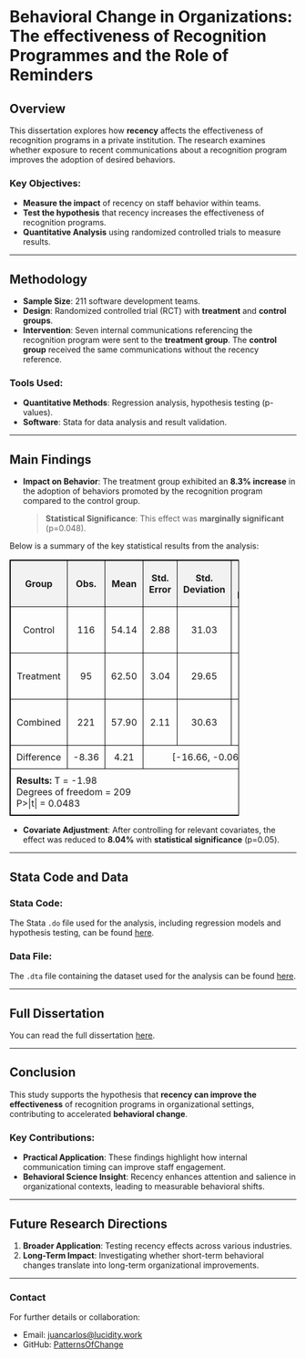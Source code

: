 # Behavioral Change in Organizations: The effectiveness of Recognition Programmes and the Role of Reminders
 
## Overview
This dissertation explores how **recency** affects the effectiveness of recognition programs in a private institution. The research examines whether exposure to recent communications about a recognition program improves the adoption of desired behaviors.

### Key Objectives:
- **Measure the impact** of recency on staff behavior within teams.
- **Test the hypothesis** that recency increases the effectiveness of recognition programs.
- **Quantitative Analysis** using randomized controlled trials to measure results.

---

## Methodology

- **Sample Size**: 211 software development teams.
- **Design**: Randomized controlled trial (RCT) with **treatment** and **control groups**.
- **Intervention**: Seven internal communications referencing the recognition program were sent to the **treatment group**. The **control group** received the same communications without the recency reference.

### Tools Used:
- **Quantitative Methods**: Regression analysis, hypothesis testing (p-values).
- **Software**: Stata for data analysis and result validation.

---

## Main Findings

- **Impact on Behavior**: The treatment group exhibited an **8.3% increase** in the adoption of behaviors promoted by the recognition program compared to the control group.
  
  > **Statistical Significance**: This effect was **marginally significant** (p=0.048).

Below is a summary of the key statistical results from the analysis:

<table style="width:80%; border: 1px solid black; border-collapse: collapse;">
  <tr style="background-color: #f2f2f2; text-align: center;">
    <th style="padding: 10px; border: 1px solid black;">Group</th>
    <th style="padding: 10px; border: 1px solid black;">Obs.</th>
    <th style="padding: 10px; border: 1px solid black;">Mean</th>
    <th style="padding: 10px; border: 1px solid black;">Std. Error</th>
    <th style="padding: 10px; border: 1px solid black;">Std. Deviation</th>
    <th style="padding: 10px; border: 1px solid black;">95% Conf. Interval</th>
  </tr>
  <tr style="text-align: center;">
    <td style="padding: 10px; border: 1px solid black;">Control</td>
    <td style="padding: 10px; border: 1px solid black;">116</td>
    <td style="padding: 10px; border: 1px solid black;">54.14</td>
    <td style="padding: 10px; border: 1px solid black;">2.88</td>
    <td style="padding: 10px; border: 1px solid black;">31.03</td>
    <td style="padding: 10px; border: 1px solid black;">48.27 - 59.84</td>
  </tr>
  <tr style="text-align: center;">
    <td style="padding: 10px; border: 1px solid black;">Treatment</td>
    <td style="padding: 10px; border: 1px solid black;">95</td>
    <td style="padding: 10px; border: 1px solid black;">62.50</td>
    <td style="padding: 10px; border: 1px solid black;">3.04</td>
    <td style="padding: 10px; border: 1px solid black;">29.65</td>
    <td style="padding: 10px; border: 1px solid black;">56.45 - 68.54</td>
  </tr>
  <tr style="text-align: center;">
    <td style="padding: 10px; border: 1px solid black;">Combined</td>
    <td style="padding: 10px; border: 1px solid black;">221</td>
    <td style="padding: 10px; border: 1px solid black;">57.90</td>
    <td style="padding: 10px; border: 1px solid black;">2.11</td>
    <td style="padding: 10px; border: 1px solid black;">30.63</td>
    <td style="padding: 10px; border: 1px solid black;">53.74 - 62.06</td>
  </tr>
  <tr style="text-align: center;">
    <td style="padding: 10px; border: 1px solid black;">Difference</td>
    <td style="padding: 10px; border: 1px solid black;">-8.36</td>
    <td style="padding: 10px; border: 1px solid black;">4.21</td>
    <td colspan="3" style="padding: 10px; border: 1px solid black;">[-16.66, -0.063]</td>
  </tr>
  <tr style="text-align: center;">
    <td colspan="6" style="padding: 10px; border: 1px solid black; text-align: left;">
      <strong>Results:</strong> T = -1.98<br>Degrees of freedom = 209<br>P>|t| = 0.0483
    </td>
  </tr>
</table>

- **Covariate Adjustment**: After controlling for relevant covariates, the effect was reduced to **8.04%** with **statistical significance** (p=0.05).

---

## Stata Code and Data

### Stata Code:
The Stata `.do` file used for the analysis, including regression models and hypothesis testing, can be found [here](https://www.dropbox.com/scl/fi/8p9b2rj479q5xxm98foqk/18080-Dissertation-Do-File-FINAL.do?rlkey=15ywf6qajuuzwiwivx3tx1tyj&st=v2hr9uzq&dl=0).

### Data File:
The `.dta` file containing the dataset used for the analysis can be found [here](https://www.dropbox.com/scl/fi/zgv46wuwb4hk2k8fuulqi/18080-Dissertation-File-FINAL.dta?rlkey=jhzu39l42nwk2dc8kgltaqatv&st=iaxrhl0s&dl=0).

---

## Full Dissertation

You can read the full dissertation [here](https://www.dropbox.com/scl/fi/vybf2cqcvpkf3xk7yck1f/18080-PB413E-Dissertation-FINAL.pdf?rlkey=d3uq06kxx7zmpmwsizoeokv7z&st=zk4ctlzi&dl=0).

---

## Conclusion

This study supports the hypothesis that **recency can improve the effectiveness** of recognition programs in organizational settings, contributing to accelerated **behavioral change**.

### Key Contributions:
- **Practical Application**: These findings highlight how internal communication timing can improve staff engagement.
- **Behavioral Science Insight**: Recency enhances attention and salience in organizational contexts, leading to measurable behavioral shifts.

---

## Future Research Directions
1. **Broader Application**: Testing recency effects across various industries.
2. **Long-Term Impact**: Investigating whether short-term behavioral changes translate into long-term organizational improvements.

---

### Contact
For further details or collaboration:
- Email: [juancarlos@lucidity.work](mailto:juancarlos@lucidity.work)
- GitHub: [PatternsOfChange](https://github.com/PatternsOfChange)
